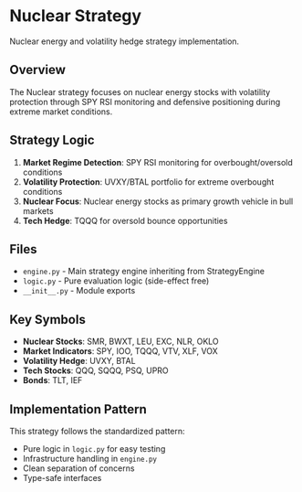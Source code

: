 # Nuclear Strategy

Nuclear energy and volatility hedge strategy implementation.

## Overview

The Nuclear strategy focuses on nuclear energy stocks with volatility protection through SPY RSI monitoring and defensive positioning during extreme market conditions.

## Strategy Logic

1. **Market Regime Detection**: SPY RSI monitoring for overbought/oversold conditions
2. **Volatility Protection**: UVXY/BTAL portfolio for extreme overbought conditions
3. **Nuclear Focus**: Nuclear energy stocks as primary growth vehicle in bull markets
4. **Tech Hedge**: TQQQ for oversold bounce opportunities

## Files

- `engine.py` - Main strategy engine inheriting from StrategyEngine
- `logic.py` - Pure evaluation logic (side-effect free)
- `__init__.py` - Module exports

## Key Symbols

- **Nuclear Stocks**: SMR, BWXT, LEU, EXC, NLR, OKLO
- **Market Indicators**: SPY, IOO, TQQQ, VTV, XLF, VOX
- **Volatility Hedge**: UVXY, BTAL
- **Tech Stocks**: QQQ, SQQQ, PSQ, UPRO
- **Bonds**: TLT, IEF

## Implementation Pattern

This strategy follows the standardized pattern:
- Pure logic in `logic.py` for easy testing
- Infrastructure handling in `engine.py`
- Clean separation of concerns
- Type-safe interfaces